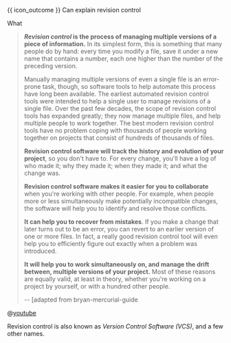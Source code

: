 <span id="prereqs"></span>

<span id="outcomes">{{ icon_outcome }} Can explain revision control</span>

<span id="title">What</span>

<div id="body">

<tabs>
  <tab header="{{ icon_text }}">

  <blockquote>

**_Revision control_ is the process of managing multiple versions of a piece of information.** In its simplest form, this is something that many people do by hand: every time you modify a file, save it under a new name that contains a number, each one higher than the number of the preceding version.

Manually managing multiple versions of even a single file is an error-prone task, though, so software tools to help automate this process have long been available. The earliest automated revision control tools were intended to help a single user to manage revisions of a single file. Over the past few decades, the scope of revision control tools has expanded greatly; they now manage multiple files, and help multiple people to work together. The best modern revision control tools have no problem coping with thousands of people working together on projects that consist of hundreds of thousands of files.

**Revision control software will track the history and evolution of your project**, so you don't have to. For every change, you'll have a log of who made it; why they made it; when they made it; and what the change was.

**Revision control software makes it easier for you to collaborate** when you're working with other people. For example, when people more or less simultaneously make potentially incompatible changes, the software will help you to identify and resolve those conflicts.

**It can help you to recover from mistakes**. If you make a change that later turns out to be an error, you can revert to an earlier version of one or more files. In fact, a really good revision control tool will even help you to efficiently figure out exactly when a problem was introduced.

**It will help you to work simultaneously on, and manage the drift between, multiple versions of your project.** Most of these reasons are equally valid, at least in theory, whether you're working on a project by yourself, or with a hundred other people.

 -- [adapted from <trigger trigger="click" for="modal:rcsWhat-bryanMercurialGuide">bryan-mercurial-guide</trigger>

  </blockquote>

  </tab>
  <tab header="{{ icon_video }}">

@[youtube](M-O8ZNW9icQ)

  </tab>
</tabs>

<modal large title="Reference » Mercurial: The Definitive Guide" id="modal:rcsWhat-bryanMercurialGuide">
  <include src="../../common/references.md#bryan-mercurial-guide" />
</modal>

<box type="definition">
  <include src="../../common/definitions.md#def-rcs" />
</box>

<box type="definition">
  <include src="../../common/definitions.md#def-revision" />
</box>

Revision control is also known as _Version Control Software (VCS)_, and a few other names.

</div>

<div id="extras">

<include src="exercises.md" />

</div>